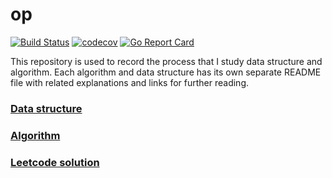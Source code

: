 # op

[![Build Status](https://travis-ci.com/zwfang/op.svg?branch=master)](https://travis-ci.com/zwfang/op)
[![codecov](https://codecov.io/gh/zwfang/op/branch/master/graph/badge.svg)](https://codecov.io/gh/zwfang/op)
[![Go Report Card](https://goreportcard.com/badge/github.com/zwfang/op)](https://goreportcard.com/report/github.com/zwfang/op)

This repository is used to record the process that I study data structure and algorithm. Each algorithm and data structure has its own separate README file with related explanations and links for further reading.

### [Data structure](./data-structure/readme.md)

### [Algorithm](./algorithm/readme.md)

### [Leetcode solution](./leetcode/README.md)
